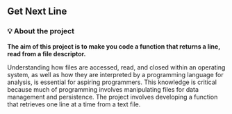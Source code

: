 <h2> Get Next Line</h2>
<h3>💡 About the project </h3>
<b>The aim of this project is to make you code a function that returns a line, read from a file descriptor. </b>

<p> Understanding how files are accessed, read, and closed within an operating system, as well as how they are interpreted by a programming language for analysis, is essential for aspiring programmers. This knowledge is critical because much of programming involves manipulating files for data management and persistence. The project involves developing a function that retrieves one line at a time from a text file.</p>
